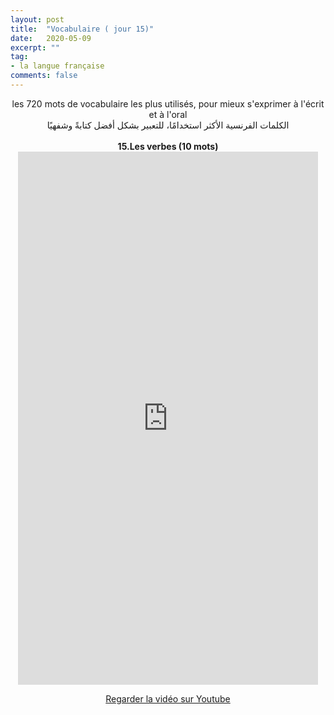 ```yaml
---
layout: post
title:  "Vocabulaire ( jour 15)"
date:   2020-05-09
excerpt: ""
tag:
- la langue française
comments: false
---
```

 <center>     les 720 mots de vocabulaire les plus utilisés, pour mieux s'exprimer à l'écrit et à l'oral <br> الكلمات الفرنسية الأكثر استخدامًا، للتعبير بشكل أفضل كتابةً وشفهيًا <br><br>     <strong> 15.Les verbes (10 mots)</strong>     <br> <iframe width="480" height="853" src="https://www.youtube.com/embed/mrBR009Gu1A" title="youtube video player" frameborder="0" allow="accelerometer, autoplay, clipboard-write, encrypted-media, gyroscope, picture-in-picture, web-share" allowfullscreen></iframe>     <br> <p markdown="0"><a href="https://youtube.com/shorts/mrBR009Gu1A" class="btn btn-danger" target="_blank">Regarder la vidéo sur Youtube</a></p> </center>
